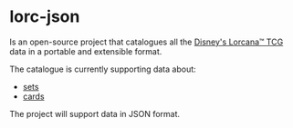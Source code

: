 # lorc-json
Is an open-source project that catalogues all the [Disney's Lorcana™ TCG](https://www.disneylorcana.com/) data in a portable and extensible format.

The catalogue is currently supporting data about:

 - [sets](sets/README.md)
 - [cards](cards/README.me)

The project will support data in JSON format.
